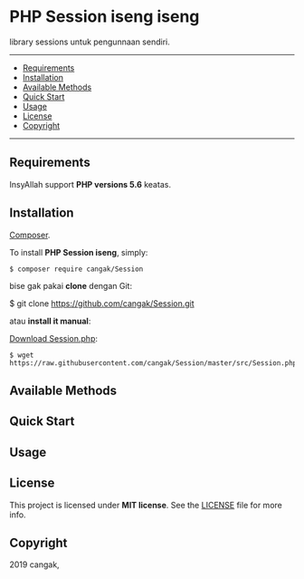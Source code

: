 # PHP Session iseng iseng

library sessions untuk pengunnaan sendiri.

---

- [Requirements](#requirements)
- [Installation](#installation)
- [Available Methods](#available-methods)
- [Quick Start](#quick-start)
- [Usage](#usage)
- [License](#license)
- [Copyright](#copyright)

---

## Requirements

InsyAllah support **PHP versions 5.6** keatas.

## Installation

[Composer](http://getcomposer.org/download/).

To install **PHP Session iseng**, simply:

    $ composer require cangak/Session

bise gak pakai  **clone** dengan Git:

  $ git clone https://github.com/cangak/Session.git

atau **install it manual**:

[Download Session.php](https://raw.githubusercontent.com/cangak/Session/master/src/Session.php):

    $ wget https://raw.githubusercontent.com/cangak/Session/master/src/Session.php

## Available Methods


## Quick Start

## Usage

## License

This project is licensed under **MIT license**. See the [LICENSE](LICENSE) file for more info.

## Copyright

2019 cangak,
